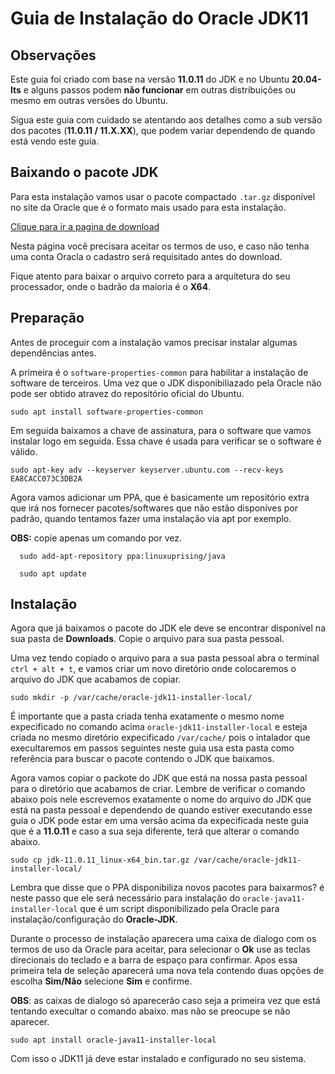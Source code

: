 # Guia de Instalação do Oracle JDK11

## Observações

Este guia foi criado com base na versão **11.0.11** do JDK e no Ubuntu **20.04-lts** e alguns passos podem **não funcionar** em outras distribuições ou mesmo em outras versões do Ubuntu.

Sigua este guia com cuidado se atentando aos detalhes como a sub versão dos pacotes (**11.0.11 / 11.X.XX**), que podem variar dependendo de quando está vendo este guia.

## Baixando o pacote JDK
Para esta instalação vamos usar o pacote compactado ``.tar.gz`` disponível no site da Oracle que é o formato mais usado para esta instalação.

[Clique para ir a pagina de download](https://www.oracle.com/java/technologies/javase-jdk11-downloads.html)

Nesta página você precisara aceitar os termos de uso, e caso não tenha uma conta Oracla o cadastro será requisitado antes do download.

Fique atento para baixar o arquivo correto para a arquitetura do seu processador, onde o badrão da maioria é o **X64**.

## Preparação

Antes de proceguir com a instalação vamos precisar instalar algumas dependências antes.

A primeira é o ```software-properties-common``` para habilitar a instalação de software de terceiros. Uma vez que o JDK disponibiliazado pela Oracle não pode ser obtido atravez do repositório oficial do Ubuntu.

``sudo apt install software-properties-common``

Em seguida baixamos a chave de assinatura, para o software que vamos instalar logo em seguida. Essa chave é usada para verificar se o software é válido.

``sudo apt-key adv --keyserver keyserver.ubuntu.com --recv-keys EA8CACC073C3DB2A``

Agora vamos adicionar um PPA, que é basicamente um repositório extra que irá nos fornecer pacotes/softwares que não estão disponíves por padrão, quando tentamos fazer uma instalação via apt por exemplo.

**OBS:** copie apenas um comando por vez.

```
  sudo add-apt-repository ppa:linuxuprising/java

  sudo apt update
```

## Instalação
Agora que já baixamos o pacote do JDK ele deve se encontrar disponível na sua pasta de **Downloads**. Copie o arquivo para sua pasta pessoal.

Uma vez tendo copiado o arquivo para a sua pasta pessoal abra o terminal ``ctrl + alt + t``, e vamos criar um novo diretório onde colocaremos o arquivo do JDK que acabamos de copiar.

``sudo mkdir -p /var/cache/oracle-jdk11-installer-local/
``

É importante que a pasta criada tenha exatamente o mesmo nome expecificado no comando acima ``oracle-jdk11-installer-local`` e esteja criada no mesmo diretório expecificado ``/var/cache/`` pois o intalador que execultaremos em passos seguintes neste guia usa esta pasta como referência para buscar o pacote contendo o JDK que baixamos.

Agora vamos copiar o packote do JDK que está na nossa pasta pessoal para o diretório que acabamos de criar. Lembre de verificar o comando abaixo pois nele escrevemos exatamente o nome do arquivo do JDK que está na pasta pessoal e dependendo de quando estiver executando esse guia o JDK pode estar em uma versão acima da expecificada neste guia que é a **11.0.11** e caso a sua seja diferente, terá que alterar o comando abaixo.

``sudo cp jdk-11.0.11_linux-x64_bin.tar.gz /var/cache/oracle-jdk11-installer-local/``

Lembra que disse que o PPA disponibiliza novos pacotes para baixarmos? é neste passo que ele será necessário para instalação do ```oracle-java11-installer-local``` que é um script disponibilizado pela Oracle para instalação/configuração do **Oracle-JDK**.

Durante o processo de instalação aparecera uma caixa de dialogo com os termos de uso da Oracle para aceitar, para selecionar o **Ok** use as teclas direcionais do teclado e a barra de espaço para confirmar. Apos essa primeira tela de seleção aparecerá uma nova tela contendo duas opções de escolha **Sim/Não** selecione **Sim** e confirme.

**OBS**: as caixas de dialogo só aparecerão caso seja a primeira vez que está tentando execultar o comando abaixo. mas não se preocupe se não aparecer.

``sudo apt install oracle-java11-installer-local``

Com isso o JDK11 já deve estar instalado e configurado no seu sistema.






